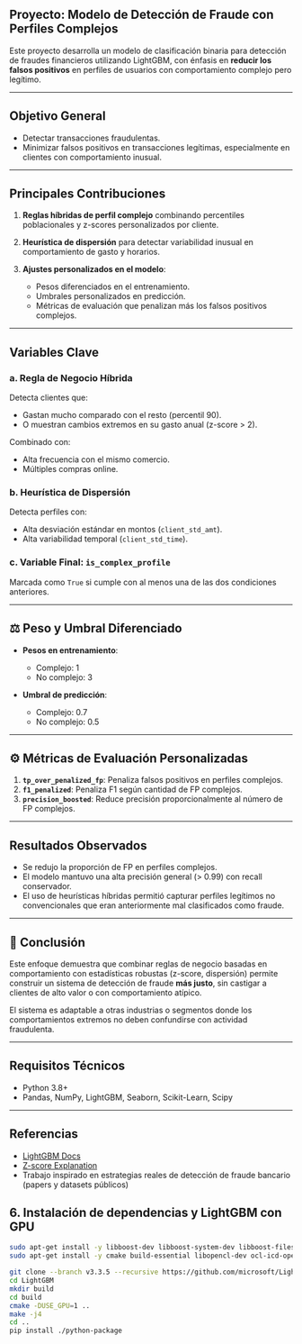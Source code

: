 ## Proyecto: Modelo de Detección de Fraude con Perfiles Complejos

Este proyecto desarrolla un modelo de clasificación binaria para detección de fraudes financieros utilizando LightGBM, con énfasis en **reducir los falsos positivos** en perfiles de usuarios con comportamiento complejo pero legítimo.

---

## Objetivo General

* Detectar transacciones fraudulentas.
* Minimizar falsos positivos en transacciones legítimas, especialmente en clientes con comportamiento inusual.

---

## Principales Contribuciones

1. **Reglas híbridas de perfil complejo** combinando percentiles poblacionales y z-scores personalizados por cliente.
2. **Heurística de dispersión** para detectar variabilidad inusual en comportamiento de gasto y horarios.
3. **Ajustes personalizados en el modelo**:

   * Pesos diferenciados en el entrenamiento.
   * Umbrales personalizados en predicción.
   * Métricas de evaluación que penalizan más los falsos positivos complejos.

---

## Variables Clave

### a. **Regla de Negocio Híbrida**

Detecta clientes que:

* Gastan mucho comparado con el resto (percentil 90).
* O muestran cambios extremos en su gasto anual (z-score > 2).

Combinado con:

* Alta frecuencia con el mismo comercio.
* Múltiples compras online.

### b. **Heurística de Dispersión**

Detecta perfiles con:

* Alta desviación estándar en montos (`client_std_amt`).
* Alta variabilidad temporal (`client_std_time`).

### c. **Variable Final**: `is_complex_profile`

Marcada como `True` si cumple con al menos una de las dos condiciones anteriores.

---

## ⚖️ Peso y Umbral Diferenciado

* **Pesos en entrenamiento**:

  * Complejo: 1
  * No complejo: 3
* **Umbral de predicción**:

  * Complejo: 0.7
  * No complejo: 0.5

---

## ⚙️ Métricas de Evaluación Personalizadas

1. **`tp_over_penalized_fp`**: Penaliza falsos positivos en perfiles complejos.
2. **`f1_penalized`**: Penaliza F1 según cantidad de FP complejos.
3. **`precision_boosted`**: Reduce precisión proporcionalmente al número de FP complejos.

---

## Resultados Observados

* Se redujo la proporción de FP en perfiles complejos.
* El modelo mantuvo una alta precisión general (> 0.99) con recall conservador.
* El uso de heurísticas híbridas permitió capturar perfiles legítimos no convencionales que eran anteriormente mal clasificados como fraude.

---

## 🔗 Conclusión

Este enfoque demuestra que combinar reglas de negocio basadas en comportamiento con estadísticas robustas (z-score, dispersión) permite construir un sistema de detección de fraude **más justo**, sin castigar a clientes de alto valor o con comportamiento atípico.

El sistema es adaptable a otras industrias o segmentos donde los comportamientos extremos no deben confundirse con actividad fraudulenta.

---

## Requisitos Técnicos

* Python 3.8+
* Pandas, NumPy, LightGBM, Seaborn, Scikit-Learn, Scipy

---


## Referencias

* [LightGBM Docs](https://lightgbm.readthedocs.io)
* [Z-score Explanation](https://en.wikipedia.org/wiki/Standard_score)
* Trabajo inspirado en estrategias reales de detección de fraude bancario (papers y datasets públicos)



## 6. Instalación de dependencias y LightGBM con GPU

```bash
sudo apt-get install -y libboost-dev libboost-system-dev libboost-filesystem-dev
sudo apt-get install -y cmake build-essential libopencl-dev ocl-icd-opencl-dev

git clone --branch v3.3.5 --recursive https://github.com/microsoft/LightGBM.git
cd LightGBM
mkdir build
cd build
cmake -DUSE_GPU=1 ..
make -j4
cd ..
pip install ./python-package
